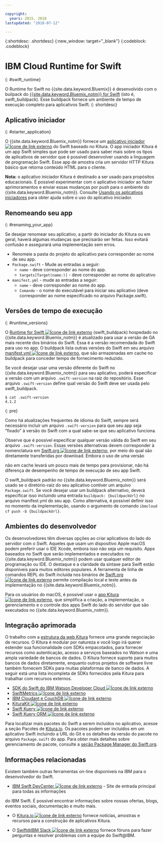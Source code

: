 ```yaml
---

copyright:
  years: 2015, 2018
lastupdated: "2018-07-12"

---
```


{:shortdesc: .shortdesc}
{:new_window: target="_blank"}
{:codeblock: .codeblock}

# IBM Cloud Runtime for Swift
{: #swift_runtime}

O Runtime for Swift no {{site.data.keyword.Bluemix}} é desenvolvido com o builpack do [{{site.data.keyword.Bluemix_notm}} for Swift](https://github.com/IBM-Swift/swift-buildpack)
(isto é, swift_buildpack).
Esse buildpack fornece um ambiente de tempo de execução completo para aplicativos Swift.
{: shortdesc}

## Aplicativo iniciador
{: #starter_application}

O {{site.data.keyword.Bluemix_notm}} fornece um [aplicativo iniciador ![Ícone de link externo](../../icons/launch-glyph.svg "Ícone de link externo")](https://github.com/IBM-Cloud/Kitura-Starter) do Swift baseado no Kitura. O app iniciador Kitura é um app Swift
simples que pode ser usado para saber mais sobre os tipos de aplicativos de servidor que
é possível desenvolver usando a linguagem de programação Swift. Esse app de amostra
cria um servidor HTTP Kitura básico que retorna conteúdo HTML para o cliente.

**Nota:** o aplicativo iniciador Kitura é destinado a ser usado para
propósitos educacionais. É possível experimentar com o aplicativo iniciador ao fazer aprimoramentos
e enviar essas mudanças por push para o ambiente do {{site.data.keyword.Bluemix_notm}}. Consulte [Usando os aplicativos iniciadores](../common/starter_app_usage.html) para obter ajuda sobre o uso
do aplicativo iniciador.

## Renomeando seu app
{: #renaming_your_app}

Se desejar renomear seu aplicativo, a partir do iniciador do Kitura ou em geral, haverá algumas
mudanças que precisarão ser feitas. Isso evitará confusão e assegurará uma
implementação sem erros.

- Renomeie a pasta do projeto do aplicativo para corresponder ao nome de seu app.
- `Package.swift` - Mude as entradas a seguir:
    - `name` - deve corresponder ao nome do app.
    - `targets[Target(name:)]` - deve corresponder ao nome do aplicativo
- `manifest.yml` - mude as entradas a seguir:
    - `name` - deve corresponder ao nome do app.
    - `Comando` - o nome do executável para iniciar seu aplicativo (deve corresponder ao
nome especificado no arquivo Package.swift).

## Versões de tempo de execução
{: #runtime_versions}

O [Runtime for Swift
![Ícone de link externo](../../icons/launch-glyph.svg "Ícone de link externo")](https://github.com/IBM-Swift/swift-buildpack)
(swift_buildpack) hospedado no {{site.data.keyword.Bluemix_notm}} é atualizado para usar a versão de GA mais recente dos
binários do Swift. Essa é a versão recomendada do Swift para uso no app. O buildpack lista outras versões do Swift em seu arquivo
[manifest.yml
![Ícone de link externo](../../icons/launch-glyph.svg "Ícone de link externo")](https://github.com/IBM-Swift/swift-buildpack/blob/master/manifest.yml),
que são armazenadas em cache no buildpack para conceder tempo de fornecimento reduzido.

Se você desejar usar uma versão diferente do Swift no {{site.data.keyword.Bluemix_notm}} para seu aplicativo, poderá especificar a versão com um arquivo `.swift-version` na raiz do repositório. Esse arquivo `.swift-version` define qual versão do Swift deve ser usada pelo swift_buildpack.

```
$ cat .swift-version
4.1.2
```
{: pre}

Como há atualizações frequentes de idioma do Swift, sempre será necessário incluir um arquivo `.swift-version` para que seu app seja "fixado" à versão do Swift com a
qual sabe-se que seu aplicativo funciona.

Observe que é possível especificar qualquer versão válida do Swift em seu arquivo
`.swift-version`. Essas versões alternativas devem corresponder à nomenclatura em
[Swift.org ![Ícone de link externo](../../icons/launch-glyph.svg "Ícone de linkexterno")](https://swift.org/download/), por meio do qual são diretamente transferidas por download. Embora o uso de uma versão

não em cache levará um pouco mais de tempo para provisionar, não há diferença de
desempenho de tempo de execução de seu app Swift.

O swift_buildpack padrão no {{site.data.keyword.Bluemix_notm}} será usado se o diretório-raiz
do seu aplicativo contiver um arquivo `Package.swift`.  Se
você desejar usar um buildpack alternativo, deverá especificar isso
incluindo uma entrada
`buildpack: {buildpackUrl}` no arquivo manifest.yml do seu app. Como alternativa, é possível definir isso no
momento da implementação, usando o argumento de comando `ibmcloud cf push -b {buildpackUrl}`.


## Ambientes do desenvolvedor

Os desenvolvedores têm diversas opções ao criar aplicativos do lado do servidor com
o Swift. Aqueles que usam um dispositivo Apple macOS podem preferir usar o IDE Xcode, embora isso não seja um requisito.  Apps baseados no Swift que serão implementados e
executados no {{site.data.keyword.Bluemix_notm}} podem usar qualquer editor de
programação ou IDE.  O destaque e a claridade da sintaxe para Swift estão disponíveis para
muitos editores populares. A ferramenta de linha de comandos REPL do Swift incluída nos binários de [Swift.org ![Ícone de link externo](../../icons/launch-glyph.svg "Ícone de link externo")](https://swift.org/) permite compilação local e teste antes da implementação no {{site.data.keyword.Bluemix_notm}}.

Para os usuários do macOS, é possível usar o [app Kitura
![Ícone de link externo](../../icons/launch-glyph.svg "Ícone de link externo")](https://www.kitura.io/app.html),
que simplifica a criação, a implementação, o gerenciamento e o controle dos apps Swift do lado do servidor que são executados no {{site.data.keyword.Bluemix_notm}}.  


## Integração aprimorada

O trabalho com a [estrutura da web Kitura](http://ibm-swift.github.io/Kitura/) fornece uma grande negociação de recursos. O Kitura é modular por natureza e você logo irá querer estender sua funcionalidade com SDKs empacotados, para fornecer recursos como autenticação, acesso a serviços baseados no Watson e uma ampla variedade de bancos de dados.  O Kitura fornece suporte para muitos bancos de dados diretamente, enquanto outros projetos de software livre também fornecem SDKs para muitas plataformas de banco de dados. A seguir está uma lista incompleta de SDKs fornecidos pela Kitura para trabalhar com recursos externos.

- [SDK do Swift do IBM Watson Developer Cloud
![Ícone de link externo](../../icons/launch-glyph.svg "Ícone de link externo")](https://github.com/watson-developer-cloud/swift-sdk/)
- [SwiftMetrics ![Ícone de link externo](../../icons/launch-glyph.svg "Ícone de link externo")](https://github.com/RuntimeTools/SwiftMetrics)
- [IBM Cloudant e CouchDB
![Ícone de link externo](../../icons/launch-glyph.svg "Ícone de link externo")](https://github.com/IBM-Swift/Kitura-CouchDB)
- [KituraKit ![Ícone de link externo](../../icons/launch-glyph.svg "Ícone de link externo")](https://github.com/IBM-Swift/KituraKit)
- [Swift Kuery ![Ícone de link externo](../../icons/launch-glyph.svg "Ícone de link externo")](https://github.com/Swift-Kuery/)
- [Swift Kuery ORM ![Ícone de link externo](../../icons/launch-glyph.svg "Ícone de link externo")](https://github.com/IBM-Swift/Swift-Kuery-ORM)

Para localizar mais pacotes do Swift a serem incluídos no aplicativo, acesse a seção Pacotes de [Kitura.io](https://www.kitura.io/packages.html). Os pacotes podem ser incluídos em um aplicativo Swift incluindo a URL do Git e os detalhes da versão do pacote no arquivo `Package.swift` do app. Para obter mais detalhes sobre gerenciamento de pacote, consulte a [seção Package Manager do Swift.org](https://swift.org/package-manager/).


## Informações relacionadas

Existem também outras ferramentas on-line disponíveis na IBM para o desenvolvedor do Swift.
- [IBM Swift DevCenter ![Ícone de link externo](../../icons/launch-glyph.svg "Íconede link externo")](https://developer.ibm.com/swift/) - Site de entrada principal para todas as informações

do IBM Swift. É possível encontrar informações sobre nossas ofertas, blogs, eventos sociais, documentação e muito mais.
- O [Kitura.io ![Ícone de link externo](../../icons/launch-glyph.svg "Ícone de linkexterno")](https://www.kitura.io/index.html) fornece notícias, amostras e recursos para a construção de aplicativos Kitura.

- O [Swift@IBM Slack ![Ícone de link externo](../../icons/launch-glyph.svg "Ícone de link externo")](http://swift-at-ibm-slack.mybluemix.net/) fornece fóruns para fazer perguntas e resolver problemas com a equipe do Swift@IBM.

